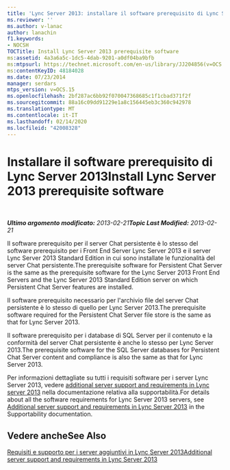 ```yaml
---
title: 'Lync Server 2013: installare il software prerequisito di Lync Server 2013'
ms.reviewer: ''
ms.author: v-lanac
author: lanachin
f1.keywords:
- NOCSH
TOCTitle: Install Lync Server 2013 prerequisite software
ms:assetid: 4a3a6a5c-1dc5-4dab-9201-a0df04ba9bfb
ms:mtpsurl: https://technet.microsoft.com/en-us/library/JJ204856(v=OCS.15)
ms:contentKeyID: 48184028
ms.date: 07/23/2014
manager: serdars
mtps_version: v=OCS.15
ms.openlocfilehash: 2bf287ac6bb92f070047368685c1f1cbad371f2f
ms.sourcegitcommit: 88a16c09dd91229e1a8c156445eb3c360c942978
ms.translationtype: MT
ms.contentlocale: it-IT
ms.lasthandoff: 02/14/2020
ms.locfileid: "42008328"
---
```

<div data-xmlns="http://www.w3.org/1999/xhtml">

<div class="topic" data-xmlns="http://www.w3.org/1999/xhtml" data-msxsl="urn:schemas-microsoft-com:xslt" data-cs="http://msdn.microsoft.com/">

<div data-asp="http://msdn2.microsoft.com/asp">

# <a name="install-lync-server-2013-prerequisite-software"></a><span data-ttu-id="a0c13-102">Installare il software prerequisito di Lync Server 2013</span><span class="sxs-lookup"><span data-stu-id="a0c13-102">Install Lync Server 2013 prerequisite software</span></span>

</div>

<div id="mainSection">

<div id="mainBody">

<span> </span>

<span data-ttu-id="a0c13-103">_**Ultimo argomento modificato:** 2013-02-21_</span><span class="sxs-lookup"><span data-stu-id="a0c13-103">_**Topic Last Modified:** 2013-02-21_</span></span>

<span data-ttu-id="a0c13-104">Il software prerequisito per il server Chat persistente è lo stesso del software prerequisito per i Front End Server Lync Server 2013 e il server Lync Server 2013 Standard Edition in cui sono installate le funzionalità del server Chat persistente.</span><span class="sxs-lookup"><span data-stu-id="a0c13-104">The prerequisite software for Persistent Chat Server is the same as the prerequisite software for the Lync Server 2013 Front End Servers and the Lync Server 2013 Standard Edition server on which Persistent Chat Server features are installed.</span></span>

<span data-ttu-id="a0c13-105">Il software prerequisito necessario per l'archivio file del server Chat persistente è lo stesso di quello per Lync Server 2013.</span><span class="sxs-lookup"><span data-stu-id="a0c13-105">The prerequisite software required for the Persistent Chat Server file store is the same as that for Lync Server 2013.</span></span>

<span data-ttu-id="a0c13-106">Il software prerequisito per i database di SQL Server per il contenuto e la conformità del server Chat persistente è anche lo stesso per Lync Server 2013.</span><span class="sxs-lookup"><span data-stu-id="a0c13-106">The prerequisite software for the SQL Server databases for Persistent Chat Server content and compliance is also the same as that for Lync Server 2013.</span></span>

<span data-ttu-id="a0c13-107">Per informazioni dettagliate su tutti i requisiti software per i server Lync Server 2013, vedere [additional server support and requirements in Lync server 2013](lync-server-2013-additional-server-support-and-requirements.md) nella documentazione relativa alla supportabilità.</span><span class="sxs-lookup"><span data-stu-id="a0c13-107">For details about all the software requirements for Lync Server 2013 servers, see [Additional server support and requirements in Lync Server 2013](lync-server-2013-additional-server-support-and-requirements.md) in the Supportability documentation.</span></span>

<div>

## <a name="see-also"></a><span data-ttu-id="a0c13-108">Vedere anche</span><span class="sxs-lookup"><span data-stu-id="a0c13-108">See Also</span></span>


[<span data-ttu-id="a0c13-109">Requisiti e supporto per i server aggiuntivi in Lync Server 2013</span><span class="sxs-lookup"><span data-stu-id="a0c13-109">Additional server support and requirements in Lync Server 2013</span></span>](lync-server-2013-additional-server-support-and-requirements.md)  
  

</div>

</div>

<span> </span>

</div>

</div>

</div>

